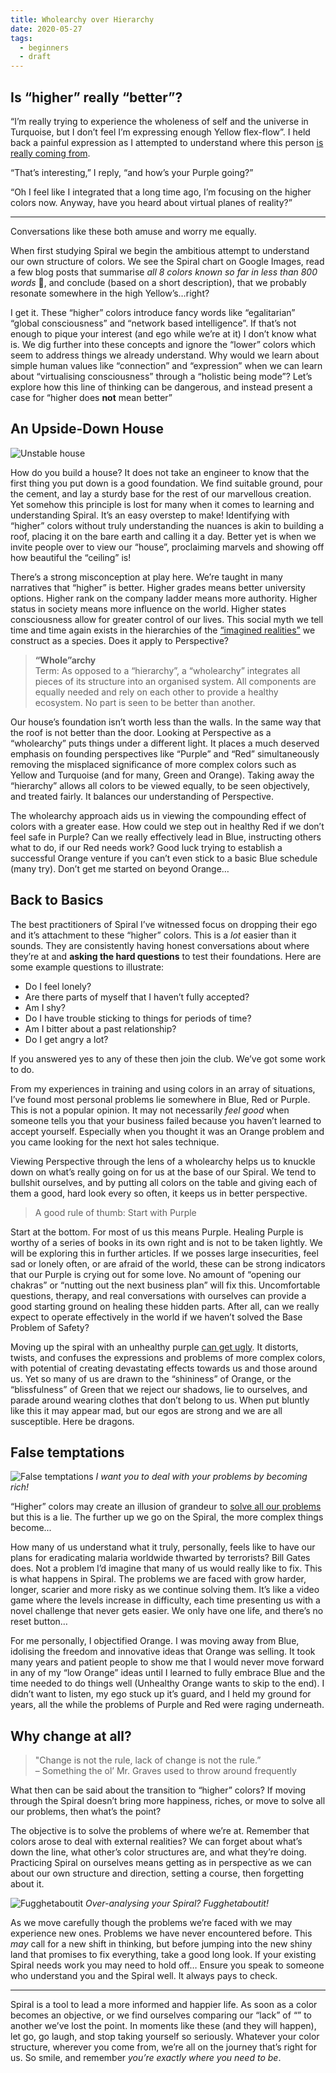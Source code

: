 ```yaml
---
title: Wholearchy over Hierarchy
date: 2020-05-27
tags:
  - beginners
  - draft
---
```


## Is “higher” really “better”?
“I’m really trying to experience the wholeness of self and the universe in Turquoise, but I don’t feel I’m expressing enough Yellow flex-flow”. I held back a painful expression as I attempted to understand where this person [is really coming from](https://spirals.blog/articles/behaviour-vs-intention/).

“That’s interesting,” I reply, “and how’s your Purple going?”

“Oh I feel like I integrated that a long time ago, I’m focusing on the higher colors now. Anyway, have you heard about virtual planes of reality?”

---

Conversations like these both amuse and worry me equally.

When first studying Spiral we begin the ambitious attempt to understand our own structure of colors. We see the Spiral chart on Google Images, read a few blog posts that summarise *all 8 colors known so far in less than 800 words* 🤯, and conclude (based on a short description), that we probably resonate somewhere in the high Yellow’s…right?

I get it. These “higher” colors introduce fancy words like “egalitarian” “global consciousness” and “network based intelligence”. If that’s not enough to pique your interest (and ego while we’re at it) I don’t know what is. We dig further into these concepts and ignore the “lower” colors which seem to address things we already understand. Why would we learn about simple human values like “connection” and “expression” when we can learn about “virtualising consciousness” through a “holistic being mode”? Let’s explore how this line of thinking can be dangerous, and instead present a case for “higher does **not** mean better”


## An Upside-Down House

![Unstable house](unstable.jpg)

How do you build a house? It does not take an engineer to know that the first thing you put down is a good foundation. We find suitable ground, pour the cement, and lay a sturdy base for the rest of our marvellous creation. Yet somehow this principle is lost for many when it comes to learning and understanding Spiral. It’s an easy overstep to make! Identifying with “higher” colors without truly understanding the nuances is akin to building a roof, placing it on the bare earth and calling it a day. Better yet is when we invite people over to view our “house”, proclaiming marvels and showing off how beautiful the “ceiling” is!

There’s a strong misconception at play here. We’re taught in many narratives that “higher” is better. Higher grades means better university options. Higher rank on the company ladder means more authority. Higher status in society means more influence on the world. Higher states consciousness allow for greater control of our lives. This social myth we tell time and time again exists in the hierarchies of the [“imagined realities”](https://www.youtube.com/watch?v=zen-m0rMp4I) we construct as a species. Does it apply to Perspective?

> **“Whole”archy**\
> Term: As opposed to a “hierarchy”, a “wholearchy” integrates all pieces of its structure into an organised system. All components are equally needed and rely on each other to provide a healthy ecosystem. No part is seen to be better than another.

Our house’s foundation isn’t worth less than the walls. In the same way that the roof is not better than the door. Looking at Perspective as a “wholearchy” puts things under a different light. It places a much deserved emphasis on founding perspectives like “Purple” and “Red” simultaneously removing the misplaced significance of more complex colors such as Yellow and Turquoise (and for many, Green and Orange). Taking away the “hierarchy” allows all colors to be viewed equally, to be seen objectively, and treated fairly. It balances our understanding of Perspective.

The wholearchy approach aids us in viewing the compounding effect of colors with a greater ease. How could we step out in healthy Red if we don’t feel safe in Purple? Can we really effectively lead in Blue, instructing others what to do, if our Red needs work? Good luck trying to establish a successful Orange venture if you can’t even stick to a basic Blue schedule (many try). Don’t get me started on beyond Orange…


## Back to Basics
The best practitioners of Spiral I’ve witnessed focus on dropping their ego and it’s attachment to these “higher” colors.  This is a *lot* easier than it sounds. They are consistently  having honest conversations about where they’re at and **asking the hard questions** to test their foundations. Here are some example questions to illustrate:

- Do I feel lonely?
- Are there parts of myself that I haven’t fully accepted?
- Am I shy?
- Do I have trouble sticking to things for periods of time?
- Am I bitter about a past relationship?
- Do I get angry a lot?

If you answered yes to any of these then join the club. We’ve got some work to do.

From my experiences in training and using colors in an array of situations, I’ve found most personal problems lie somewhere in Blue, Red or Purple. This is not a popular opinion. It may not necessarily *feel good* when someone tells you that your business failed because you haven’t learned to accept yourself. Especially when you thought it was an Orange problem and you came looking for the next hot sales technique.

Viewing Perspective through the lens of a wholearchy helps us to knuckle down on what’s really going on for us at the base of our Spiral. We tend to bullshit ourselves, and by putting all colors on the table and giving each of them a good, hard look every so often, it keeps us in better perspective.

> A good rule of thumb: Start with Purple

Start at the bottom. For most of us this means Purple. Healing Purple is worthy of a series of books in its own right and is not to be taken lightly. We will be exploring this in further articles. If we posses large insecurities, feel sad or lonely often, or are afraid of the world, these can be strong indicators that our Purple is crying out for some love. No amount of “opening our chakras” or “nutting out the next business plan” will fix this. Uncomfortable questions, therapy, and real conversations with ourselves can provide a good starting ground on healing these hidden parts. After all, can we really expect to operate effectively in the world if we haven’t solved the Base Problem of Safety?

Moving up the spiral with an unhealthy purple [can get ugly](https://www.youtube.com/watch?v=N5NQdmHzBTY). It distorts, twists, and confuses the expressions and problems of more complex colors, with potential of creating devastating effects towards us and those around us. Yet so many of us are drawn to the “shininess” of Orange, or the “blissfulness” of Green that we reject our shadows, lie to ourselves, and parade around wearing clothes that don’t belong to us. When put bluntly like this it may appear mad, but our egos are strong and we are all susceptible. Here be dragons.


## False temptations

![False temptations](false-temptations.png)
*I want you to deal with your problems by becoming rich!*

“Higher” colors may create an illusion of grandeur to [solve all our problems](https://www.youtube.com/watch?v=JE3KPnW5dWU) but this is a lie. The further up we go on the Spiral, the more complex things become...

How many of us understand what it truly, personally, feels like to have our plans for eradicating malaria worldwide thwarted by terrorists? Bill Gates does. Not a problem I’d imagine that many of us would really like to fix. This is what happens in Spiral. The problems we are faced with grow harder, longer, scarier and more risky as we continue solving them. It’s like a video game where the levels increase in difficulty, each time presenting us with a novel challenge that never gets easier. We only have one life, and there’s no reset button…

For me personally, I objectified Orange. I was moving away from Blue, idolising the freedom and innovative ideas that Orange was selling. It took many years and patient people to show me that I would never move forward in any of my “low Orange” ideas until I learned to fully embrace Blue and the time needed to do things well (Unhealthy Orange wants to skip to the end). I didn’t want to listen, my ego stuck up it’s guard, and I held my ground for years, all the while the problems of Purple and Red were raging underneath.

## Why change at all?
> "Change is not the rule, lack of change is not the rule.”\
> – Something the ol’ Mr. Graves used to throw around frequently

What then can be said about the transition to “higher” colors? If moving through the Spiral doesn’t bring more happiness, riches, or move to solve all our problems, then what’s the point?

The objective is to solve the problems of where we’re at. Remember that colors arose to deal with external realities? We can forget about what’s down the line, what other’s color structures are, and what they’re doing. Practicing Spiral on ourselves means getting as in perspective as we can about our own structure and direction, setting a course, then forgetting about it.

![Fugghetaboutit](forget.gif)
*Over-analysing your Spiral? Fugghetaboutit!*

As we move carefully though the problems we’re faced with we may experience new ones. Problems we have never encountered before. This *may* call for a new shift in thinking, but before jumping into the new shiny land that promises to fix everything, take a good long look. If your existing Spiral needs work you may need to hold off… Ensure you speak to someone who understand you and the Spiral well. It always pays to check.

---

Spiral is a tool to lead a more informed and happier life. As soon as a color becomes an objective, or we find ourselves comparing our “lack” of “<insert idolised color here>” to another we’ve lost the point. In moments like these (and they will happen), let go, go laugh, and stop taking yourself so seriously. Whatever your color structure, wherever you come from, we’re all on the journey that’s right for us. So smile, and remember *you’re exactly where you need to be*.
